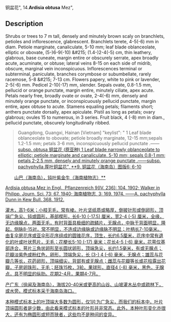 铜盆花",
14.**Ardisia obtusa** Mez",

## Description
Shrubs or trees to 7 m tall, densely and minutely brown scaly on branchlets, petioles and inflorescence, glabrescent. Branchlets terete, 4-5(-6) mm in diam. Petiole marginate, canaliculate, 5-10 mm; leaf blade oblanceolate, elliptic or obovate, (5-)6-9(-10) &amp;#215; (1.4-)2-4(-5) cm, thin leathery, glabrous, base cuneate, margin entire or obscurely serrate, apex broadly acute, acuminate, or obtuse; lateral veins 8-15 on each side of midrib, obscure, marginal vein inconspicuous. Inflorescences terminal or subterminal, paniculate, branches corymbose or subumbellate, rarely racemose, 5-8 &amp;#215; 7-13 cm. Flowers papery, white to pink or lavender, 2-5(-6) mm. Pedicel 2-10(-17) mm, slender. Sepals ovate, 0.8-1.5 mm, pellucid or orange punctate, margin entire, minutely ciliate, apex acute. Petals nearly free, broadly ovate or ovate, 2-4(-6) mm, densely and minutely orange punctate, or inconspicuously pellucid punctate, margin entire, apex obtuse to acute. Stamens equaling petals; filaments short; anthers punctate dorsally, apex apiculate. Pistil as long as petals; ovary glabrous; ovules 15 to numerous, in 3 series. Fruit black, 4 (-8) mm in diam., pellucid punctate, obscurely longitudinally ribbed.

> Guangdong, Guangxi, Hainan [Vietnam]
  "keylist": "
1 Leaf blade oblanceolate to obovate; petiole broadly marginate, 12-15 mm;sepals 1.2-1.5 mm; petals 3-6 mm, inconspicuously pellucid punctate .——<a href='/info/Ardisia obtusa subsp. obtusa?t=foc'>subsp. obtusa 铜盆花 (原亚种)
1 Leaf blade narrowly oblanceolate to elliptic; petiole marginate and canaliculate, 5-10 mm; sepals 0.8-1 mm; petals 2-2.5 mm, densely and minutely orange punctate .——<a href='/info/Ardisia obtusa subsp. pachyphylla?t=foc'>subsp. pachyphylla 厚叶铜盆花",
**9. 铜盆花（海南岛）图版6: 6-10
<p style='text-indent:28px'>山巴（海南岛），钝叶紫金牛（海南植物志）**

Ardisia obtusa Mez in Engl., Pflanzenreich 9(IV. 236): 104. 1902; Walker in Philipp. Journ. Sci. 73: 67. 1940; 海南植物志, 3: 169. 1974. ——A. pachyphylla Dunn in Kew Bull. 368. 1912. 

灌木，高1-6米；小枝无毛，常有棱。叶片坚纸质或略厚，倒披针形或倒卵形，顶端广急尖、钝或圆形，基部楔形，长6-10 (-17.5) 厘米，宽2-4 (-5) 厘米，全缘，无边缘腺点，两面无毛，有时背面具极细的疏鳞片，无腺点，中脉于背面明显，隆起，侧脉8-15对，常不明显，不连成边缘脉或边缘脉不明显；叶柄长7-10毫米。由复伞房花序或亚伞形花序组成的圆锥花序，顶生，长约6.5厘米，花序中常有退化的叶或叶状苞片，无毛；花梗长5-10 (-17) 毫米；花长4-5 (-6) 毫米，花萼仅基部连合，萼片三角状卵形至长圆状卵形，顶端急尖，长约1.5毫米，有或无腺点；花瓣淡紫色或粉红色，卵形，顶端急尖，长 (3-) 4 (-6) 毫米，无腺点；雄蕊与花瓣几等长，花药卵形，顶端细尖，背部有或无腺点；雌蕊与花瓣等长或花柱露出花瓣，子房卵珠形，无毛；胚珠15枚，3轮。果球形，直径4 (-8) 毫米，黑色，无腺点，具不明显的纵肋。花期2-4月，果期4-7月。

产广东（徐闻及海南岛），海拔20-40米或更高的山谷、山坡灌木丛中或疏林下，或水旁。模式标本采于海南岛海口。

本种模式标本上的叶顶端大多数为圆形，仅1片为广急尖，而我们的标本中，叶片顶端圆形者是少数，由此看来模式标本的叶形并非常态。此外，本种叶形变化亦很大，还有为椭圆形或短而狭者，这些均不是种间的变异。
